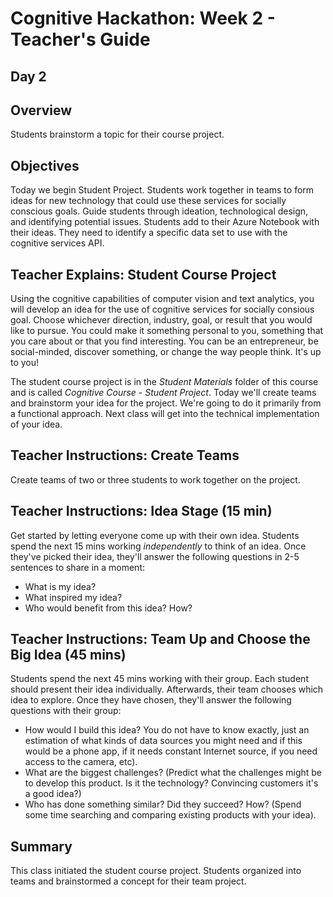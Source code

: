 # Cognitive Hackathon: Week 2 - Teacher's Guide
## Day 2

## Overview
Students brainstorm a topic for their course project.

## Objectives
Today we begin Student Project. Students work together in teams to form ideas for new technology that could use these services for socially conscious goals. Guide students through ideation, technological design, and identifying potential issues. Students add to their Azure Notebook with their ideas. They need to identify a specific data set to use with the cognitive services API.

## Teacher Explains: Student Course Project 
Using the cognitive capabilities of computer vision and text analytics, you will develop an idea for the use of cognitive services for socially consious goal. Choose whichever direction, industry, goal, or result that you would like to pursue. You could make it something personal to you, something that you care about or that you find interesting. You can be an entrepreneur, be social-minded, discover something, or change the way people think. It's up to you!

The student course project is in the *Student Materials* folder of this course and is called *Cognitive Course - Student Project*. Today we'll create teams and brainstorm your idea for the project. We're going to do it primarily from a functional approach. Next class will get into the technical implementation of your idea.

## Teacher Instructions: Create Teams
Create teams of two or three students to work together on the project.

## Teacher Instructions: Idea Stage (15 min)
Get started by letting everyone come up with their own idea. Students spend the next 15 mins working *independently* to think of an idea. Once they've picked their idea, they'll answer the following questions in 2-5 sentences to share in a moment:
* What is my idea? 
* What inspired my idea?
* Who would benefit from this idea? How?

## Teacher Instructions: Team Up and Choose the Big Idea (45 mins)
Students spend the next 45 mins working with their group. Each student should present their idea individually. Afterwards, their team chooses which idea to  explore. Once they have chosen, they'll answer the following questions with their group:
* How would I build this idea? You do not have to know exactly, just an estimation of what kinds of data sources you might need and if this would be a phone app, if it needs constant Internet source, if you need access to the camera, etc).
* What are the biggest challenges? (Predict what the challenges might be to develop this product. Is it the technology? Convincing customers it's a good idea?)
* Who has done something similar? Did they succeed? How? (Spend some time searching and comparing existing products with your idea).

## Summary
This class initiated the student course project. Students organized into teams and brainstormed a concept for their team project.